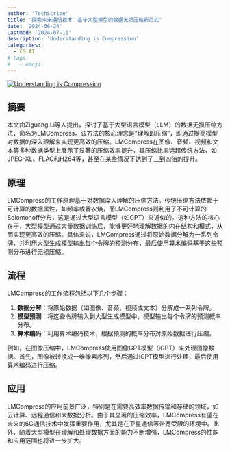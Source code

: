 ```yaml
---
author: 'TechScribe'
title: '探索未来通信技术：基于大型模型的数据无损压缩新范式'
date: '2024-06-24'
Lastmod: '2024-07-11'
description: 'Understanding is Compression'
categories:
  - CS.AI
# tags:
#   - emoji
---
```


[![Understanding is Compression](https://arxiv-research-1301205113.cos.ap-guangzhou.myqcloud.com/images/2407.07723v1.pdf_0.jpg)](https://arxiv.org/abs/2407.07723v1)

## 摘要

本文由Ziguang Li等人提出，探讨了基于大型语言模型（LLM）的数据无损压缩方法，命名为LMCompress。该方法的核心理念是“理解即压缩”，即通过提高模型对数据的深入理解来实现更高效的压缩。LMCompress在图像、音频、视频和文本等多种数据类型上展示了显著的压缩效率提升，其压缩比率远超传统方法，如JPEG-XL、FLAC和H264等，甚至在某些情况下达到了三到四倍的提升。<!--more-->

## 原理

LMCompress的工作原理基于对数据深入理解的压缩方法。传统压缩方法依赖于可计算的数据属性，如频率或香农熵，而LMCompress则利用了不可计算的Solomonoff分布，这是通过大型语言模型（如GPT）来近似的。这种方法的核心在于，大型模型通过大量数据训练后，能够更好地理解数据的内在结构和模式，从而实现更高效的压缩。具体来说，LMCompress通过将原始数据分解为一系列令牌，并利用大型生成模型输出每个令牌的预测分布，最后使用算术编码基于这些预测分布进行无损压缩。

## 流程

LMCompress的工作流程包括以下几个步骤：
1. **数据分解**：将原始数据（如图像、音频、视频或文本）分解成一系列令牌。
2. **模型预测**：将这些令牌输入到大型生成模型中，模型输出每个令牌的预测概率分布。
3. **算术编码**：利用算术编码技术，根据预测的概率分布对原始数据进行压缩。

例如，在图像压缩中，LMCompress使用图像GPT模型（iGPT）来处理图像数据。首先，图像被转换成一维像素序列，然后通过iGPT模型进行处理，最后使用算术编码进行压缩。

## 应用

LMCompress的应用前景广泛，特别是在需要高效率数据传输和存储的领域，如云计算、远程通信和大数据分析。由于其显著的压缩效率，LMCompress有望在未来的6G通信技术中发挥重要作用，尤其是在卫星通信等带宽受限的环境中。此外，随着大型模型在理解和处理数据方面的能力不断增强，LMCompress的性能和应用范围也将进一步扩大。